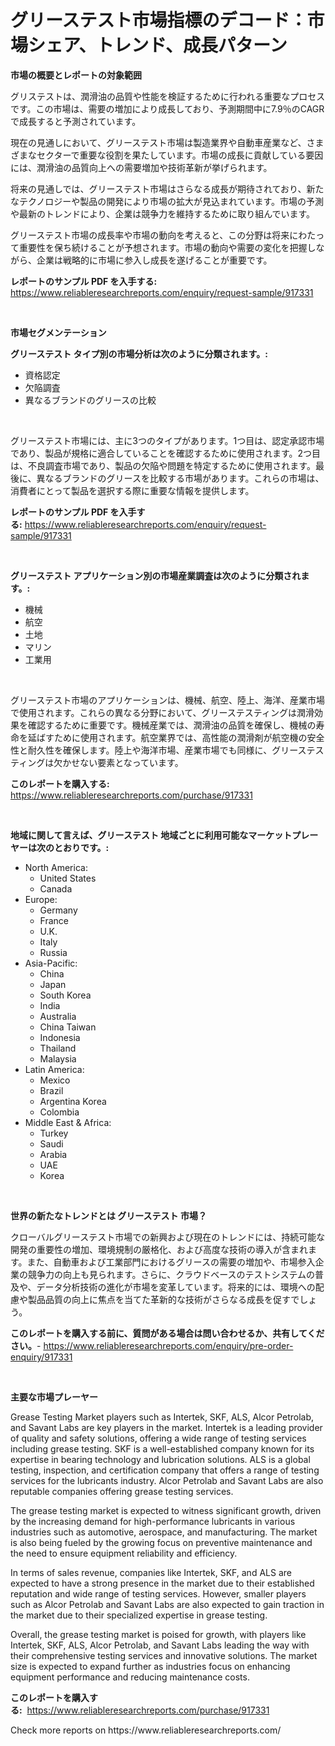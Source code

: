 <p><h1>グリーステスト市場指標のデコード：市場シェア、トレンド、成長パターン</h1></p><p><strong>市場の概要とレポートの対象範囲</strong></p>
<p><p>グリステストは、潤滑油の品質や性能を検証するために行われる重要なプロセスです。この市場は、需要の増加により成長しており、予測期間中に7.9％のCAGRで成長すると予測されています。</p><p>現在の見通しにおいて、グリーステスト市場は製造業界や自動車産業など、さまざまなセクターで重要な役割を果たしています。市場の成長に貢献している要因には、潤滑油の品質向上への需要増加や技術革新が挙げられます。</p><p>将来の見通しでは、グリーステスト市場はさらなる成長が期待されており、新たなテクノロジーや製品の開発により市場の拡大が見込まれています。市場の予測や最新のトレンドにより、企業は競争力を維持するために取り組んでいます。</p><p>グリーステスト市場の成長率や市場の動向を考えると、この分野は将来にわたって重要性を保ち続けることが予想されます。市場の動向や需要の変化を把握しながら、企業は戦略的に市場に参入し成長を遂げることが重要です。</p></p>
<p><strong>レポートのサンプル PDF を入手する:</strong> <a href="https://www.reliableresearchreports.com/enquiry/request-sample/917331">https://www.reliableresearchreports.com/enquiry/request-sample/917331</a></p>
<p>&nbsp;</p>
<p><strong>市場セグメンテーション</strong></p>
<p><strong>グリーステスト タイプ別の市場分析は次のように分類されます。:</strong></p>
<p><ul><li>資格認定</li><li>欠陥調査</li><li>異なるブランドのグリースの比較</li></ul></p>
<p>&nbsp;</p>
<p><p>グリーステスト市場には、主に3つのタイプがあります。1つ目は、認定承認市場であり、製品が規格に適合していることを確認するために使用されます。2つ目は、不良調査市場であり、製品の欠陥や問題を特定するために使用されます。最後に、異なるブランドのグリースを比較する市場があります。これらの市場は、消費者にとって製品を選択する際に重要な情報を提供します。</p></p>
<p><strong>レポートのサンプル PDF を入手する:</strong>&nbsp;<a href="https://www.reliableresearchreports.com/enquiry/request-sample/917331">https://www.reliableresearchreports.com/enquiry/request-sample/917331</a></p>
<p>&nbsp;</p>
<p><strong> グリーステスト アプリケーション別の市場産業調査は次のように分類されます。:</strong></p>
<p><ul><li>機械</li><li>航空</li><li>土地</li><li>マリン</li><li>工業用</li></ul></p>
<p>&nbsp;</p>
<p><p>グリーステスト市場のアプリケーションは、機械、航空、陸上、海洋、産業市場で使用されます。これらの異なる分野において、グリーステスティングは潤滑効果を確認するために重要です。機械産業では、潤滑油の品質を確保し、機械の寿命を延ばすために使用されます。航空業界では、高性能の潤滑剤が航空機の安全性と耐久性を確保します。陸上や海洋市場、産業市場でも同様に、グリーステスティングは欠かせない要素となっています。</p></p>
<p><strong>このレポートを購入する:</strong>&nbsp; <a href="https://www.reliableresearchreports.com/purchase/917331">https://www.reliableresearchreports.com/purchase/917331</a></p>
<p>&nbsp;</p>
<p><strong>地域に関して言えば、グリーステスト 地域ごとに利用可能なマーケットプレーヤーは次のとおりです。:</strong></p>
<p><ul>
    <li>
        North America:
        <ul>
            <li>United States</li>
            <li>Canada</li>
        </ul>
    </li>
    <li>
        Europe:
        <ul>
            <li>Germany</li>
            <li>France</li>
            <li>U.K.</li>
            <li>Italy</li>
            <li>Russia</li>
        </ul>
    </li>
    <li>
        Asia-Pacific:
        <ul>
            <li>China</li>
            <li>Japan</li>
            <li>South Korea</li>
            <li>India</li>
            <li>Australia</li>
            <li>China Taiwan</li>
            <li>Indonesia</li>
            <li>Thailand</li>
            <li>Malaysia</li>
        </ul>
    </li>
    <li>
        Latin America:
        <ul>
            <li>Mexico</li>
            <li>Brazil</li>
            <li>Argentina Korea</li>
            <li>Colombia</li>
        </ul>
    </li>
    <li>
        Middle East & Africa:
        <ul>
            <li>Turkey</li>
            <li>Saudi</li>
            <li>Arabia</li>
            <li>UAE</li>
            <li>Korea</li>
        </ul>
    </li>
    </ul></p>
<p>&nbsp;</p>
<p><strong>世界の新たなトレンドとは グリーステスト 市場？</strong></p>
<p><p>クローバルグリーステスト市場での新興および現在のトレンドには、持続可能な開発の重要性の増加、環境規制の厳格化、および高度な技術の導入が含まれます。また、自動車および工業部門におけるグリースの需要の増加や、市場参入企業の競争力の向上も見られます。さらに、クラウドベースのテストシステムの普及や、データ分析技術の進化が市場を変革しています。将来的には、環境への配慮や製品品質の向上に焦点を当てた革新的な技術がさらなる成長を促すでしょう。</p></p>
<p><strong>このレポートを購入する前に、質問がある場合は問い合わせるか、共有してください。</strong>- <a href="https://www.reliableresearchreports.com/enquiry/pre-order-enquiry/917331">https://www.reliableresearchreports.com/enquiry/pre-order-enquiry/917331</a></p>
<p>&nbsp;</p>
<p><strong>主要な市場プレーヤー</strong></p>
<p><p>Grease Testing Market players such as Intertek, SKF, ALS, Alcor Petrolab, and Savant Labs are key players in the market. Intertek is a leading provider of quality and safety solutions, offering a wide range of testing services including grease testing. SKF is a well-established company known for its expertise in bearing technology and lubrication solutions. ALS is a global testing, inspection, and certification company that offers a range of testing services for the lubricants industry. Alcor Petrolab and Savant Labs are also reputable companies offering grease testing services.</p><p>The grease testing market is expected to witness significant growth, driven by the increasing demand for high-performance lubricants in various industries such as automotive, aerospace, and manufacturing. The market is also being fueled by the growing focus on preventive maintenance and the need to ensure equipment reliability and efficiency.</p><p>In terms of sales revenue, companies like Intertek, SKF, and ALS are expected to have a strong presence in the market due to their established reputation and wide range of testing services. However, smaller players such as Alcor Petrolab and Savant Labs are also expected to gain traction in the market due to their specialized expertise in grease testing.</p><p>Overall, the grease testing market is poised for growth, with players like Intertek, SKF, ALS, Alcor Petrolab, and Savant Labs leading the way with their comprehensive testing services and innovative solutions. The market size is expected to expand further as industries focus on enhancing equipment performance and reducing maintenance costs.</p></p>
<p><strong>このレポートを購入する:</strong>&nbsp;&nbsp;<a href="https://www.reliableresearchreports.com/purchase/917331">https://www.reliableresearchreports.com/purchase/917331</a></p>
<p>Check more reports on https://www.reliableresearchreports.com/</p>